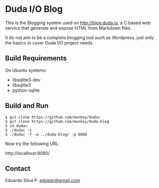 # Duda I/O Blog

This is the Blogging system used on http://blog.duda.io, a C based web service that generate and expose HTML from Markdown files.

It do not aim to be a complete blogging tool such as Wordpress, just only the basics to cover Duda I/O project needs.

## Build Requirements

On Ubuntu systems:

 * libsqlite3-dev
 * libsqlite3
 * python-sqlite

## Build and Run

```
$ git clone https://github.com/monkey/dudac
$ git clone https://github.com/monkey/duda-blog
$ cd dudac
$ ./dudac -s
$ ./dudac -f -w ../duda-blog/ -p 8080
```

Now try the following URL:

http://localhost:8080/

## Contact
Eduardo Silva P. <edsiper@gmail.com>
